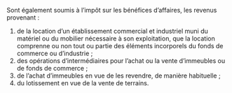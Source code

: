 Sont également soumis à l’impôt sur les bénéfices d’affaires, les revenus provenant :
1) de la location d’un établissement commercial et industriel muni du matériel ou du
mobilier nécessaire à son exploitation, que la location comprenne ou non tout ou partie des éléments incorporels du fonds de commerce ou d’industrie ;
2) des opérations d’intermédiaires pour l’achat ou la vente d’immeubles ou de fonds
de commerce ;
3) de l’achat d’immeubles en vue de les revendre, de manière habituelle ;
3) du lotissement en vue de la vente de terrains.